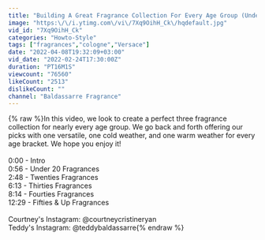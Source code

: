 ```yaml
---
title: "Building A Great Fragrance Collection For Every Age Group (Under 20, 20s, 30s, 40s, 50s & More)"
image: "https:\/\/i.ytimg.com\/vi\/7Xq9OihH_Ck\/hqdefault.jpg"
vid_id: "7Xq9OihH_Ck"
categories: "Howto-Style"
tags: ["fragrances","cologne","Versace"]
date: "2022-04-08T19:32:09+03:00"
vid_date: "2022-02-24T17:30:00Z"
duration: "PT16M1S"
viewcount: "76560"
likeCount: "2513"
dislikeCount: ""
channel: "Baldassarre Fragrance"
---
```

{% raw %}In this video, we look to create a perfect three fragrance collection for nearly every age group. We go back and forth offering our picks with one versatile, one cold weather, and one warm weather for every age bracket. We hope you enjoy it!<br /><br />0:00 -  Intro<br />0:56 - Under 20 Fragrances<br />2:48 - Twenties Fragrances<br />6:13 - Thirties Fragrances<br />8:14 - Fourties Fragrances<br />12:29 - Fifties &amp; Up Fragrances<br /><br />Courtney's Instagram: @courtneycristineryan<br />Teddy's Instagram: @teddybaldassarre{% endraw %}
